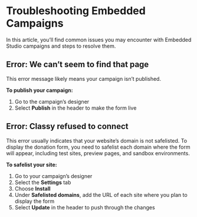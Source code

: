 # Troubleshooting Embedded Campaigns

In this article, you’ll find common issues you may encounter with Embedded Studio campaigns and steps to resolve them.

## Error: We can’t seem to find that page

This error message likely means your campaign isn’t published.

**To publish your campaign:**

1. Go to the campaign’s designer
2. Select **Publish** in the header to make the form live

## Error: Classy refused to connect

This error usually indicates that your website’s domain is not safelisted. To display the donation form, you need to safelist each domain where the form will appear, including test sites, preview pages, and sandbox environments.

**To safelist your site:**

1. Go to your campaign’s designer
2. Select the **Settings** tab
3. Choose **Install**
4. Under **Safelisted domains**, add the URL of each site where you plan to display the form
5. Select **Update** in the header to push through the changes
